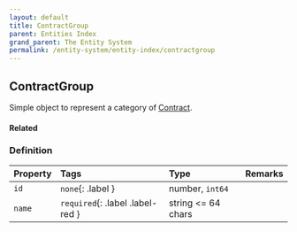 ```yaml
---
layout: default
title: ContractGroup
parent: Entities Index
grand_parent: The Entity System
permalink: /entity-system/entity-index/contractgroup
---
```


## ContractGroup
Simple object to represent a category of [Contract]({{site.baseurl}}/entity-system/entity-index/contract).

#### Related

### Definition

| Property | Tags | Type | Remarks
|:---------|:-----|:-----|:-------
| `id` | `none`{: .label } | number, `int64` |
| `name` | `required`{: .label .label-red } | string <= 64 chars |